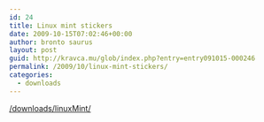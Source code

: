 ```yaml
---
id: 24
title: Linux mint stickers
date: 2009-10-15T07:02:46+00:00
author: bronto saurus
layout: post
guid: http://kravca.mu/glob/index.php?entry=entry091015-000246
permalink: /2009/10/linux-mint-stickers/
categories:
  - downloads
---
```

<a href="/downloads/linuxMint/" target="_blank" >/downloads/linuxMint/</a>  
[<img src="/downloads/linuxMint/linuxMint.png" border="0" alt="" />](javascript:openpopup('/downloads/linuxMint/linuxMint.png',800,600,false);)